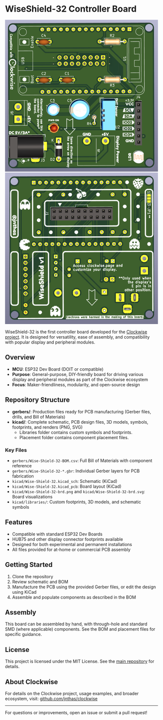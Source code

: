 # WiseShield-32 Controller Board

![PCB Front](./Wise-Shield-32-front.png)
![PCB Back](./Wise-Shield-32-back.png)

WiseShield-32 is the first controller board developed for the [Clockwise project](https://github.com/jnthas/clockwise). It is designed for versatility, ease of assembly, and compatibility with popular display and peripheral modules.

## Overview

- **MCU**: ESP32 Dev Board (DOIT or compatible)
- **Purpose**: General-purpose, DIY-friendly board for driving various display and peripheral modules as part of the Clockwise ecosystem
- **Focus**: Maker-friendliness, modularity, and open-source design

## Repository Structure

- **gerbers/**: Production files ready for PCB manufacturing (Gerber files, drills, and Bill of Materials)
- **kicad/**: Complete schematic, PCB design files, 3D models, symbols, footprints, and renders (PNG, SVG)
    - Libraries folder contains custom symbols and footprints.
    - Placement folder contains component placement files.

### Key Files

- `gerbers/Wise-Shield-32-BOM.csv`: Full Bill of Materials with component reference
- `gerbers/Wise-Shield-32-*.gbr`: Individual Gerber layers for PCB fabrication
- `kicad/Wise-Shield-32.kicad_sch`: Schematic (KiCad)
- `kicad/Wise-Shield-32.kicad_pcb`: Board layout (KiCad)
- `kicad/Wise-Shield-32-brd.png` and `kicad/Wise-Shield-32-brd.svg`: Board visualizations
- `kicad/libraries/`: Custom footprints, 3D models, and schematic symbols

## Features

- Compatible with standard ESP32 Dev Boards
- HUB75 and other display connector footprints available
- Designed for both experimental and permanent installations
- All files provided for at-home or commercial PCB assembly

## Getting Started

1. Clone the repository
2. Review schematic and BOM
3. Manufacture the PCB using the provided Gerber files, or edit the design using KiCad
4. Assemble and populate components as described in the BOM

## Assembly

This board can be assembled by hand, with through-hole and standard SMD (where applicable) components. See the BOM and placement files for specific guidance.

## License

This project is licensed under the MIT License. See the [main repository](../../README.md) for details.

## About Clockwise

For details on the Clockwise project, usage examples, and broader ecosystem, visit: [github.com/jnthas/clockwise](https://github.com/jnthas/clockwise)

---

For questions or improvements, open an issue or submit a pull request!


